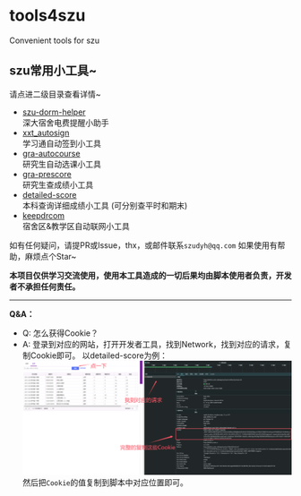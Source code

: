 # tools4szu
Convenient tools for szu


szu常用小工具~
---
请点进二级目录查看详情~


- [szu-dorm-helper](szu-dorm-helper)  
  深大宿舍电费提醒小助手
- [xxt_autosign](xxt_autosign)  
  学习通自动签到小工具
- [gra-autocourse](gra-autocourse)  
  研究生自动选课小工具
- [gra-prescore](gra-prescore)  
  研究生查成绩小工具
- [detailed-score](detailed-score)  
  本科查询详细成绩小工具 (可分别查平时和期末)
- [keepdrcom](keepdrcom)  
  宿舍区&教学区自动联网小工具

如有任何疑问，请提PR或Issue，thx，或邮件联系`szudyh@qq.com`
如果使用有帮助，麻烦点个Star~

**本项目仅供学习交流使用，使用本工具造成的一切后果均由脚本使用者负责，开发者不承担任何责任。**


---
**Q&A：**
- Q: 怎么获得Cookie？
- A: 登录到对应的网站，打开开发者工具，找到Network，找到对应的请求，复制Cookie即可。 以detailed-score为例：
![img.png](img.png)
然后把`Cookie`的值复制到脚本中对应位置即可。
